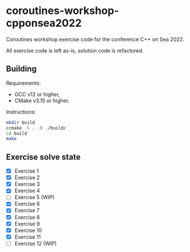 # coroutines-workshop-cpponsea2022

Coroutines workshop exercise code for the conference C++ on Sea 2022.

All exercise code is left as-is, solution code is refactored.

## Building

Requirements:

* GCC v12 or higher,
* CMake v3.15 or higher.

Instructions:

```sh
mkdir build
ccmake -S . -B ./build/
cd build
make
```

## Exercise solve state

- [x] Exercise 1
- [x] Exercise 2
- [x] Exercise 3
- [x] Exercise 4
- [ ] Exercise 5 (WIP)
- [x] Exercise 6
- [x] Exercise 7
- [x] Exercise 8
- [x] Exercise 9
- [x] Exercise 10
- [x] Exercise 11
- [ ] Exercise 12 (WIP)
